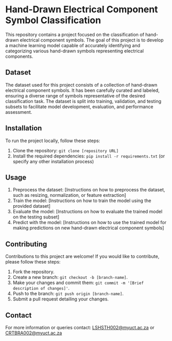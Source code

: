 # Hand-Drawn Electrical Component Symbol Classification

This repository contains a project focused on the classification of hand-drawn electrical component symbols. The goal of this project is to develop a machine learning model capable of accurately identifying and categorizing various hand-drawn symbols representing electrical components.

## Dataset

The dataset used for this project consists of a collection of hand-drawn electrical component symbols. It has been carefully curated and labeled, ensuring a diverse range of symbols representative of the desired classification task. The dataset is split into training, validation, and testing subsets to facilitate model development, evaluation, and performance assessment.

## Installation

To run the project locally, follow these steps:

1. Clone the repository: `git clone [repository URL]`
2. Install the required dependencies: `pip install -r requirements.txt` (or specify any other installation process)

## Usage

1. Preprocess the dataset: [Instructions on how to preprocess the dataset, such as resizing, normalization, or feature extraction]
2. Train the model: [Instructions on how to train the model using the provided dataset]
3. Evaluate the model: [Instructions on how to evaluate the trained model on the testing subset]
4. Predict with the model: [Instructions on how to use the trained model for making predictions on new hand-drawn electrical component symbols]


## Contributing

Contributions to this project are welcome! If you would like to contribute, please follow these steps:

1. Fork the repository.
2. Create a new branch: `git checkout -b [branch-name]`.
3. Make your changes and commit them: `git commit -m '[Brief description of changes]'`.
4. Push to the branch: `git push origin [branch-name]`.
5. Submit a pull request detailing your changes.

## Contact
For more information or queries contact: LSHSTH002@myuct.ac.za or CRTBRA002@myuct.ac.za
